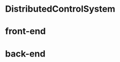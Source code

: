 <!--
 * @Description: 
 * @Author: l
 * @Date: 2021-06-03 20:40:55
 * @LastEditors: l
 * @LastEditTime: 2021-06-03 20:46:27
 * @FilePath: \DistributedControlSystem\README.md
-->
# DistributedControlSystem

# front-end

# back-end